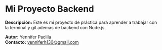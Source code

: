 # Mi Proyecto Backend 

**Descripción:** Este es mi proyecto de práctica para aprender a trabajar con la terminal y  git ademas de backend con  Node.js  

**Autor:** Yennifer Padilla  
**Contacto:** yenniferh130@gmail.com
